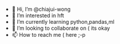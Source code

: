 - 👋 Hi, I’m @chiajui-wong
- 👀 I’m interested in hft
- 🌱 I’m currently learning python,pandas,ml
- 💞️ I’m looking to collaborate on ( its okay
- 📫 How to reach me ( here ;-p

<!---
chiajui-wong/chiajui-wong is a ✨ special ✨ repository because its `README.md` (this file) appears on your GitHub profile.
You can click the Preview link to take a look at your changes.
--->
